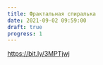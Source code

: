 ```yaml
---
title: Фрактальная спиралька
date: 2021-09-02 09:59:00
draft: true
progress: 1
---
```

https://bit.ly/3MPTjwj
